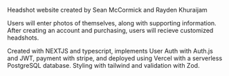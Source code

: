 Headshot website created by Sean McCormick and Rayden Khuraijam

Users will enter photos of themselves, along with supporting information. After creating an account and purchasing, users will recieve customized headshots.

Created with NEXTJS and typescript, implements User Auth with Auth.js and JWT, payment with stripe, and deployed using Vercel with a serverless PostgreSQL database. Styling with tailwind and validation with Zod.
